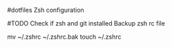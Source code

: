 #dotfiles
Zsh configuration

#TODO
Check if zsh and git installed
Backup zsh rc file


mv ~/.zshrc ~/.zshrc.bak
touch ~/.zshrc


